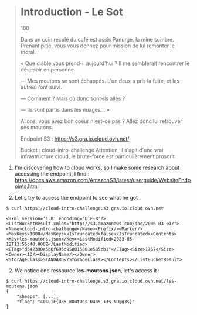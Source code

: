 > # Introduction - Le Sot
>
> 100
>
> Dans un coin reculé du café est assis Panurge, la mine sombre. Prenant pitié, vous vous donnez pour mission de lui remonter le moral.
>
> « Que diable vous prend-il aujourd'hui ? Il me semblerait rencontrer le désepoir en personne.
>
> — Mes moutons se sont échappés. L'un deux a pris la fuite, et les autres l'ont suivi.
> 
> — Comment ? Mais où donc sont-ils allés ?
>
> — Ils sont partis dans les nuages... »
>
> Allons, vous avez bon coeur n'est-ce pas ? Allez donc lui retrouver ses moutons.
>
> Endpoint S3 : https://s3.gra.io.cloud.ovh.net/
>
> Bucket : cloud-intro-challenge
> Attention, il s'agit d'une vrai infrastructure cloud, le brute-force est particulièrement proscrit

1. I'm discovering how to cloud works, so I make some research about accessing the endpoint, I find : https://docs.aws.amazon.com/AmazonS3/latest/userguide/WebsiteEndpoints.html

2. Let's try to access the endpoint to see what he got :

```
$ curl https://cloud-intro-challenge.s3.gra.io.cloud.ovh.net

<?xml version='1.0' encoding='UTF-8'?>
<ListBucketResult xmlns="http://s3.amazonaws.com/doc/2006-03-01/"><Name>cloud-intro-challenge</Name><Prefix/><Marker/><MaxKeys>1000</MaxKeys><IsTruncated>false</IsTruncated><Contents><Key>les-moutons.json</Key><LastModified>2023-05-12T13:56:48.000Z</LastModified><ETag>"d642390a5d6f695d958015801e585cb1"</ETag><Size>1767</Size><Owner><ID/><DisplayName/></Owner><StorageClass>STANDARD</StorageClass></Contents></ListBucketResult>
```                                     

2. We notice one ressource **les-moutons.json**, let's access it :

```
$ curl https://cloud-intro-challenge.s3.gra.io.cloud.ovh.net/les-moutons.json
{
    "sheeps": [...],
    "flag": "404CTF{D35_m0utOns_D4n5_13s_NU@g3s}"
}
```